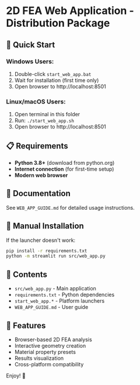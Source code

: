 # 2D FEA Web Application - Distribution Package

## 🎯 Quick Start

### Windows Users:
1. Double-click `start_web_app.bat`
2. Wait for installation (first time only)
3. Open browser to http://localhost:8501

### Linux/macOS Users:
1. Open terminal in this folder
2. Run: `./start_web_app.sh`
3. Open browser to http://localhost:8501

## 📋 Requirements

- **Python 3.8+** (download from python.org)
- **Internet connection** (for first-time setup)
- **Modern web browser**

## 📖 Documentation

See `WEB_APP_GUIDE.md` for detailed usage instructions.

## 🔧 Manual Installation

If the launcher doesn't work:

```bash
pip install -r requirements.txt
python -m streamlit run src/web_app.py
```

## 📁 Contents

- `src/web_app.py` - Main application
- `requirements.txt` - Python dependencies
- `start_web_app.*` - Platform launchers
- `WEB_APP_GUIDE.md` - User guide

## 🌟 Features

- Browser-based 2D FEA analysis
- Interactive geometry creation
- Material property presets
- Results visualization
- Cross-platform compatibility

Enjoy! 🎉
